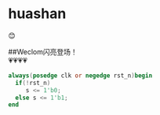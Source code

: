# huashan

:blush:

##Weclom闪亮登场！<br>
:heartpulse::heartpulse::heartpulse::heartpulse:



```verilog
always(posedge clk or negedge rst_n)begin
  if(!rst_n)
     s <= 1'b0;
  else s <= 1'b1;
end
```
